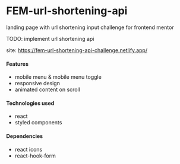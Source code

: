 # FEM-url-shortening-api
landing page with url shortening input challenge for frontend mentor

TODO: implement url shortening api

site: https://fem-url-shortening-api-challenge.netlify.app/

#### Features
- mobile menu & mobile menu toggle
- responsive design
- animated content on scroll

#### Technologies used
- react
- styled components

#### Dependencies
- react icons
- react-hook-form
